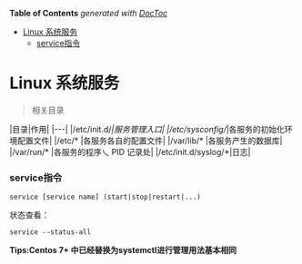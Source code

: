 <!-- START doctoc generated TOC please keep comment here to allow auto update -->
<!-- DON'T EDIT THIS SECTION, INSTEAD RE-RUN doctoc TO UPDATE -->
**Table of Contents**  *generated with [DocToc](https://github.com/thlorenz/doctoc)*

- [Linux 系统服务](#linux-%E7%B3%BB%E7%BB%9F%E6%9C%8D%E5%8A%A1)
    - [service指令](#service%E6%8C%87%E4%BB%A4)

<!-- END doctoc generated TOC please keep comment here to allow auto update -->

# Linux 系统服务

> 相关目录

|目录|作用|
|---|
|/etc/init.d/*|服务管理入口|
|/etc/sysconfig/*|各服务的初始化环境配置文件|
|/etc/* |各服务各自的配置文件|
|/var/lib/* |各服务产生的数据库|
|/var/run/* |各服务的程序乀 PID 记录处|
|/etc/init.d/syslog/*|日志|

### service指令

	service [service name] (start|stop|restart|...)

状态查看：

	service --status-all

**Tips:Centos 7+ 中已经替换为systemctl进行管理用法基本相同**












